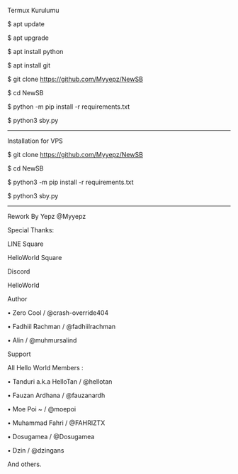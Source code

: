 Termux Kurulumu

$ apt update

$ apt upgrade

$ apt install python

$ apt install git

$ git clone https://github.com/Myyepz/NewSB

$ cd NewSB

$ python -m pip install -r requirements.txt

$ python3 sby.py

------------------------------

Installation for VPS

$ git clone https://github.com/Myyepz/NewSB

$ cd NewSB

$ python3 -m pip install -r requirements.txt

$ python3 sby.py

------------------------------

Rework By Yepz @Myyepz

Special Thanks:

LINE Square

HelloWorld Square

Discord

HelloWorld

Author

• Zero Cool / @crash-override404

• Fadhiil Rachman / @fadhiilrachman

• Alin / @muhmursalind

Support

All Hello World Members :

• Tanduri a.k.a HelloTan / @hellotan

• Fauzan Ardhana / @fauzanardh

• Moe Poi ~ / @moepoi

• Muhammad Fahri / @FAHRIZTX

• Dosugamea / @Dosugamea

• Dzin / @dzingans

And others.

